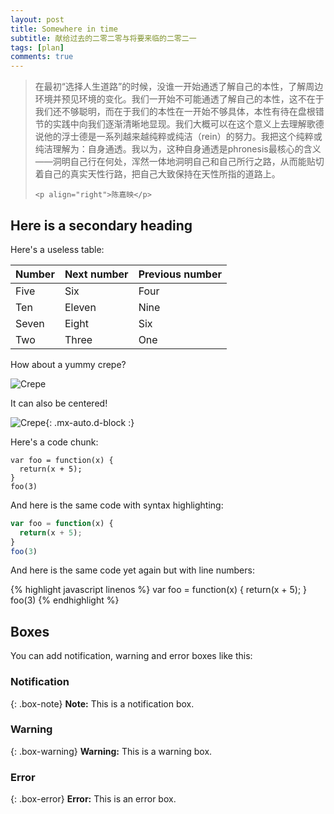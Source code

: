 ```yaml
---
layout: post
title: Somewhere in time
subtitle: 献给过去的二零二零与将要来临的二零二一
tags: [plan]
comments: true
---
```


> 在最初“选择人生道路”的时候，没谁一开始通透了解自己的本性，了解周边环境并预见环境的变化。我们一开始不可能通透了解自己的本性，这不在于我们还不够聪明，而在于我们的本性在一开始不够具体，本性有待在盘根错节的实践中向我们逐渐清晰地显现。我们大概可以在这个意义上去理解歌德说他的浮士德是一系列越来越纯粹或纯洁（rein）的努力。我把这个纯粹或纯洁理解为：自身通透。我以为，这种自身通透是phronesis最核心的含义——洞明自己行在何处，浑然一体地洞明自己和自己所行之路，从而能贴切着自己的真实天性行路，把自己大致保持在天性所指的道路上。
>
> ```
> <p align="right">陈嘉映</p>
> ```



## Here is a secondary heading

Here's a useless table:

| Number | Next number | Previous number |
| :------ |:--- | :--- |
| Five | Six | Four |
| Ten | Eleven | Nine |
| Seven | Eight | Six |
| Two | Three | One |


How about a yummy crepe?

![Crepe](https://s3-media3.fl.yelpcdn.com/bphoto/cQ1Yoa75m2yUFFbY2xwuqw/348s.jpg)

It can also be centered!

![Crepe](https://s3-media3.fl.yelpcdn.com/bphoto/cQ1Yoa75m2yUFFbY2xwuqw/348s.jpg){: .mx-auto.d-block :}

Here's a code chunk:

~~~
var foo = function(x) {
  return(x + 5);
}
foo(3)
~~~

And here is the same code with syntax highlighting:

```javascript
var foo = function(x) {
  return(x + 5);
}
foo(3)
```

And here is the same code yet again but with line numbers:

{% highlight javascript linenos %}
var foo = function(x) {
  return(x + 5);
}
foo(3)
{% endhighlight %}

## Boxes
You can add notification, warning and error boxes like this:

### Notification

{: .box-note}
**Note:** This is a notification box.

### Warning

{: .box-warning}
**Warning:** This is a warning box.

### Error

{: .box-error}
**Error:** This is an error box.
